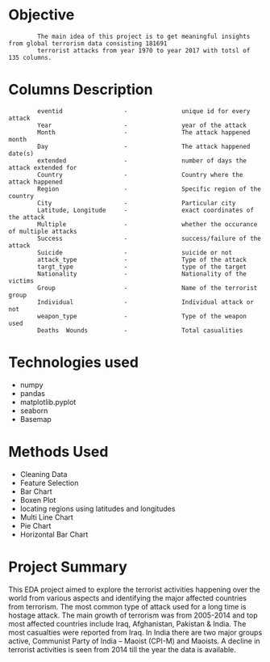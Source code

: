 # Objective
            The main idea of this project is to get meaningful insights from global terrorism data consisting 181691 
            terrorist attacks from year 1970 to year 2017 with totsl of 135 columns.

# Columns Description
            eventid                 -               unique id for every attack
            Year                    -               year of the attack
            Month                   -               The attack happened month
            Day                     -               The attack happened date(s)
            extended                -               number of days the attack extended for
            Country                 -               Country where the attack happened
            Region                  -               Specific region of the country
            City                    -               Particular city
            Latitude, Longitude     -               exact coordinates of the attack
            Multiple                -               whether the occurance of multiple attacks
            Success                 -               success/failure of the attack
            Suicide                 -               suicide or not
            attack_type             -               Type of the attack
            targt_type              -               type of the target
            Nationality             -               Nationality of the victims
            Group                   -               Name of the terrorist group
            Individual              -               Individual attack or not
            weapon_type             -               Type of the weapon used
            Deaths 	Wounds          -               Total casualities
 
 # Technologies used
 * numpy 
 * pandas 
 * matplotlib.pyplot
 * seaborn 
 * Basemap
 
 
 # Methods Used
 * Cleaning Data
 * Feature Selection
 * Bar Chart
 * Boxen Plot
 * locating regions using latitudes and longitudes
 * Multi Line Chart
 * Pie Chart
 * Horizontal Bar Chart

# Project Summary
This EDA project aimed to explore the terrorist activities happening over the world from various  aspects and identifying the major affected countries from terrorism. The most common type of  attack used for a long time is hostage attack. The main growth of terrorism was from 2005-2014  and top most affected countries include Iraq, Afghanistan, Pakistan & India. The most casualties were reported from Iraq. In India there are two major groups active, Communist Party of India – Maoist (CPI-M) and Maoists. A decline in terrorist activities is seen from 2014 till the year the data  is available.
